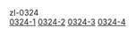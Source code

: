 zl-0324   
[0324-1](https://cdn.jsdelivr.net/gh/wintersnt/test/0324/0324.7z.001) [0324-2](https://cdn.jsdelivr.net/gh/wintersnt/test/0324/0324.7z.002) [0324-3](https://cdn.jsdelivr.net/gh/wintersnt/test/0324/0324.7z.003) [0324-4](https://cdn.jsdelivr.net/gh/wintersnt/test/0324/0324.7z.004)    
